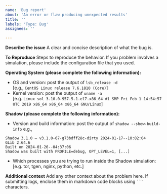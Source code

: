 ```yaml
---
name: 'Bug report'
about: 'An error or flaw producing unexpected results'
title: ''
labels: 'Type: Bug'
assignees: ''

---
```


**Describe the issue**
A clear and concise description of what the bug is.

**To Reproduce**
Steps to reproduce the behavior. If you problem involves a simulation, please include the configuration file that you used.

**Operating System (please complete the following information):**
 - OS and version: post the output of `lsb_release -d`  
[e.g., `CentOS Linux release 7.6.1810 (Core)`]
 - Kernel version: post the output of `uname -a`  
[e.g. `Linux sol 3.10.0-957.5.1.el7.x86_64 #1 SMP Fri Feb 1 14:54:57 UTC 2019 x86_64 x86_64 x86_64 GNU/Linux`]

**Shadow (please complete the following information):**
 - Version and build information: post the output of `shadow --show-build-info`
e.g.,
```
Shadow 3.1.0 — v3.1.0-67-g73bdff28c-dirty 2024-01-17--10:02:04
GLib 2.64.6
Built on 2024-01-26--04:37:06
Shadow was built with PROFILE=debug, OPT_LEVEL=1, [...]
```
 - Which processes you are trying to run inside the Shadow simulation:
[e.g. tor, tgen, nginx, python, etc.]

**Additional context**
Add any other context about the problem here. If submitting logs, enclose them in markdown code blocks using ` ``` ` characters.

